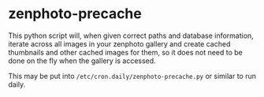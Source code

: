 # zenphoto-precache

This python script will, when given correct paths and database information, 
iterate across all images in your zenphoto gallery and create cached thumbnails
and other cached images for them, so it does not need to be done on the fly
when the gallery is accessed.

This may be put into `/etc/cron.daily/zenphoto-precache.py` or similar to run
daily.
